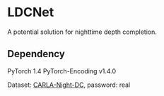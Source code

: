 # LDCNet
A potential solution for nighttime depth completion. 

## Dependency
PyTorch 1.4
PyTorch-Encoding v1.4.0

Dataset: [CARLA-Night-DC](https://pan.baidu.com/s/1hphimkVVyH5Wx1tOnq109Q), password: real
